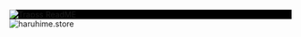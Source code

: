 <p style="background-color: black;">
<img align="left" alt="Trapss ReadME" src="https://github-readme-stats.codestackr.vercel.app/api?username=Trapss&count_private=true&show_icons=true&hide_border=true" />
<br>
<img align="left" alt="haruhime.store" href="https://haruhime.store" src="https://haruhime.store/logo.png" />
</p>
